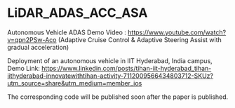 # LiDAR_ADAS_ACC_ASA
Autonomous Vehicle ADAS Demo Video : https://www.youtube.com/watch?v=qpn2PSw-Aco (Adaptive Cruise Control & Adaptive Steering Assist with gradual acceleration)

Deployment of an autonomous vehicle in IIT Hyderabad, India campus, Demo Link: https://www.linkedin.com/posts/tihan-iit-hyderabad_tihan-iithyderabad-innovatewithtihan-activity-7112009566434803712-SKUz?utm_source=share&utm_medium=member_ios

The corresponding code will be published soon after the paper is published.
